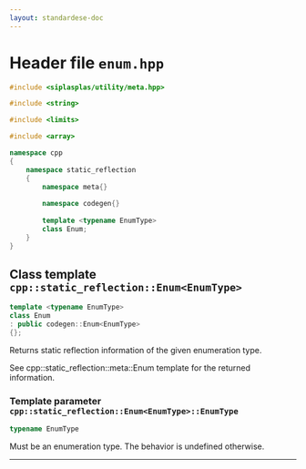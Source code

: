 ```yaml
---
layout: standardese-doc
---
```


# Header file `enum.hpp`

``` cpp
#include <siplasplas/utility/meta.hpp>

#include <string>

#include <limits>

#include <array>

namespace cpp
{
    namespace static_reflection
    {
        namespace meta{}
        
        namespace codegen{}
        
        template <typename EnumType>
        class Enum;
    }
}
```

## Class template `cpp::static_reflection::Enum<EnumType>`<a id="cpp::static_reflection::Enum<EnumType>"></a>

``` cpp
template <typename EnumType>
class Enum
: public codegen::Enum<EnumType>
{};
```

Returns static reflection information of the given enumeration type.

See cpp::static\_reflection::meta::Enum template for the returned information.

### Template parameter `cpp::static_reflection::Enum<EnumType>::EnumType`<a id="cpp::static_reflection::Enum<EnumType>.EnumType"></a>

``` cpp
typename EnumType
```

Must be an enumeration type. The behavior is undefined otherwise.

-----
